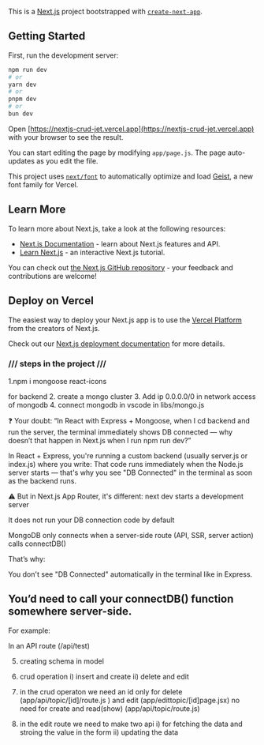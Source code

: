 This is a [Next.js](https://nextjs.org) project bootstrapped with [`create-next-app`](https://github.com/vercel/next.js/tree/canary/packages/create-next-app).

## Getting Started

First, run the development server:

```bash
npm run dev
# or
yarn dev
# or
pnpm dev
# or
bun dev
```

Open [https://nextjs-crud-jet.vercel.app](https://nextjs-crud-jet.vercel.app) with your browser to see the result.

You can start editing the page by modifying `app/page.js`. The page auto-updates as you edit the file.

This project uses [`next/font`](https://nextjs.org/docs/app/building-your-application/optimizing/fonts) to automatically optimize and load [Geist](https://vercel.com/font), a new font family for Vercel.

## Learn More

To learn more about Next.js, take a look at the following resources:

- [Next.js Documentation](https://nextjs.org/docs) - learn about Next.js features and API.
- [Learn Next.js](https://nextjs.org/learn) - an interactive Next.js tutorial.

You can check out [the Next.js GitHub repository](https://github.com/vercel/next.js) - your feedback and contributions are welcome!

## Deploy on Vercel

The easiest way to deploy your Next.js app is to use the [Vercel Platform](https://vercel.com/new?utm_medium=default-template&filter=next.js&utm_source=create-next-app&utm_campaign=create-next-app-readme) from the creators of Next.js.

Check out our [Next.js deployment documentation](https://nextjs.org/docs/app/building-your-application/deploying) for more details.

### /// steps in the project ///

1.npm i mongoose react-icons

for backend 2. create a mongo cluster 3. Add ip 0.0.0.0/0 in network access of mongodb 4. connect mongodb in vscode in libs/mongo.js

❓ Your doubt:
“In React with Express + Mongoose, when I cd backend and run the server, the terminal immediately shows DB connected — why doesn’t that happen in Next.js when I run npm run dev?”

In React + Express, you're running a custom backend (usually server.js or index.js) where you write:
That code runs immediately when the Node.js server starts — that's why you see "DB Connected" in the terminal as soon as the backend runs.

⚠️ But in Next.js App Router, it's different:
next dev starts a development server

It does not run your DB connection code by default

MongoDB only connects when a server-side route (API, SSR, server action) calls connectDB()

That’s why:

You don't see "DB Connected" automatically in the terminal like in Express.

## You’d need to call your connectDB() function somewhere server-side.

For example:

In an API route (/api/test)

5. creating schema in model

6. crud operation
   i) insert and create
   ii) delete and edit

7. in the crud operaton
   we need an id only for delete (app/api/topic/[id]/route.js ) and edit (app/edittopic/[id]page.jsx)
   no need for create and read(show) (app/api/topic/route.js)

8. in the edit route we need to make two api
   i) for fetching the data and stroing the value in the form
   ii) updating the data
